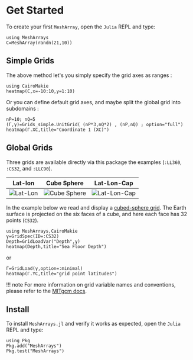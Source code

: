 # Get Started

To create your first `MeshArray`, open the `Julia` REPL and type:

```@example 1
using MeshArrays
C=MeshArray(randn(21,10))
```

## Simple Grids

The above method let's you simply specify the grid axes as ranges : 

```@example 1
using CairoMakie
heatmap(C,x=-10:10,y=1:10)
```

Or you can define default grid axes, and maybe split the global grid into subdomains :

```@example 1
nP=10; nQ=5
(Γ,γ)=Grids_simple.UnitGrid( (nP*3,nQ*2) , (nP,nQ) ; option="full")
heatmap(Γ.XC,title="Coordinate 1 (XC)")
```

## Global Grids

Three grids are available directly via this package the examples (`:LL360`, `:CS32`, and `:LLC90`).


| Lat-lon | Cube Sphere | Lat-Lon-Cap |
|:-------------------------------------:|:-------------------------------------:|:-------------------------------------:|
![Lat-Lon](https://user-images.githubusercontent.com/20276764/144249858-df986169-8f4a-4c42-bf64-45bc97c34ca8.png) | ![Cube Sphere](https://user-images.githubusercontent.com/20276764/144249876-a37ba2da-7258-4f01-b438-0b3efbf75c2d.png) | ![Lat-Lon-Cap](https://user-images.githubusercontent.com/20276764/144249899-4d94980a-87aa-4bfb-a6d6-6145f9f0324f.png)

In the example below we read and display a [cubed-sphere grid](https://en.wikipedia.org/wiki/Quadrilateralized_spherical_cube). The Earth surface is projected on the six faces of a cube, and here each face has 32 points (`CS32`). 

```@example 1
using MeshArrays,CairoMakie
γ=GridSpec(ID=:CS32)
Depth=GridLoadVar("Depth",γ)
heatmap(Depth,title="Sea Floor Depth")
```

or

```@example 1
Γ=GridLoad(γ,option=:minimal)
heatmap(Γ.YC,title="grid point latitudes")
```

!!! note
    For more information on grid variable names and conventions, please refer to the [MITgcm docs](https://mitgcm.readthedocs.io/en/latest/algorithm/horiz-grid.html).

## Install

To install `MeshArrays.jl` and verify it works as expected, open the `Julia` REPL and type:

```
using Pkg
Pkg.add("MeshArrays")
Pkg.test("MeshArrays")
```
